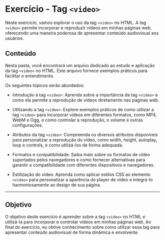 # Exercício - Tag `<video>`

Neste exercício, vamos explorar o uso da tag `<video>` no HTML. A tag `<video>` permite incorporar e reproduzir vídeos em minhas páginas web, oferecendo uma maneira poderosa de apresentar conteúdo audiovisual aos usuários.

## Conteúdo

Nesta pasta, você encontrará um arquivo dedicado ao estudo e aplicação da tag `<video>` no HTML. Este arquivo fornece exemplos práticos para facilitar o entendimento.

Os seguintes tópicos serão abordados:

- Introdução à tag `<video>`: Aprenda sobre a importância da tag `<video>` e como ela permite a reprodução de vídeos diretamente nas páginas web.

- Utilizando a tag `<video>`: Explore exemplos práticos de como utilizar a tag `<video>` para incorporar vídeos em diferentes formatos, como MP4, WebM e Ogg, e como controlar a reprodução, o volume e outras configurações.

- Atributos da tag `<video>`: Compreenda os diversos atributos disponíveis para personalizar a reprodução do vídeo, como width, height, autoplay, loop e controls, e como utilizá-los de forma adequada.

- Formatos e compatibilidade: Saiba mais sobre os formatos de vídeo suportados pelos navegadores e como fornecer alternativas para garantir a compatibilidade com diferentes dispositivos e navegadores.

- Estilização do vídeo: Aprenda como aplicar estilos CSS ao elemento `<video>` para personalizar a aparência do player de vídeo e integrá-lo harmoniosamente ao design de sua página.

---

## Objetivo

O objetivo deste exercício é aprender sobre a tag `<video>` no HTML e utilizá-la para incorporar e controlar vídeos em minhas páginas web. Ao final do exercício, eu obtive conhecimento sobre como utilizar essa tag para apresentar conteúdo audiovisual de forma dinâmica e envolvente.
